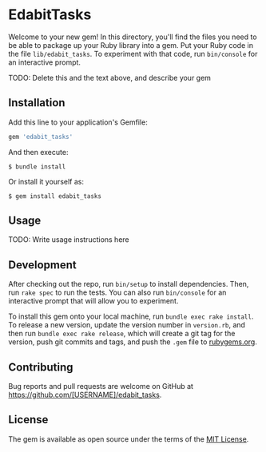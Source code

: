 # EdabitTasks

Welcome to your new gem! In this directory, you'll find the files you need to be able to package up your Ruby library
 into a gem. Put your Ruby code in the file `lib/edabit_tasks`. To experiment with that code, run `bin/console` for an
  interactive prompt.

TODO: Delete this and the text above, and describe your gem

## Installation

Add this line to your application's Gemfile:

```ruby
gem 'edabit_tasks'
```

And then execute:

    $ bundle install

Or install it yourself as:

    $ gem install edabit_tasks

## Usage

TODO: Write usage instructions here

## Development

After checking out the repo, run `bin/setup` to install dependencies. Then, run `rake spec` to run the tests. You can also run `bin/console` for an interactive prompt that will allow you to experiment.

To install this gem onto your local machine, run `bundle exec rake install`. To release a new version, update the version number in `version.rb`, and then run `bundle exec rake release`, which will create a git tag for the version, push git commits and tags, and push the `.gem` file to [rubygems.org](https://rubygems.org).

## Contributing

Bug reports and pull requests are welcome on GitHub at https://github.com/[USERNAME]/edabit_tasks.


## License

The gem is available as open source under the terms of the [MIT License](https://opensource.org/licenses/MIT).
